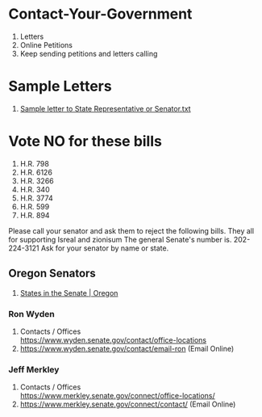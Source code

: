 # Contact-Your-Government

1. Letters
2. Online Petitions
3. Keep sending petitions and letters calling

# Sample Letters
1. [Sample letter to State Representative or Senator.txt](./Sample%20letter%20to%20State%20Representative%20or%20Senator.txt)

# Vote NO for these bills
1. H.R. 798
2. H.R. 6126
3. H.R. 3266
4. H.R. 340
5. H.R. 3774
6. H.R. 599
7. H.R. 894

   
 Please call your senator and ask them to reject the following bills.  They all for supporting Isreal and zionisum
The general Senate's number is.
202-224-3121
Ask for your senator by name or state.

<h2>Oregon Senators</h2>
<ol>
	<li>
	<a jsname="UWckNb" data-jsarwt="1" data-usg="AOvVaw37NpZ253Yhx9MSHXoTZzqt" data-ved="2ahUKEwiE38ag-P6CAxWqIjQIHRlCAIsQFnoECCoQAQ" data-ctbtn="0" data-jrwt="1" data-cthref="chrome://browser/url?sa=t&rct=j&q=&esrc=s&source=web&cd=&ved=2ahUKEwiE38ag-P6CAxWqIjQIHRlCAIsQFnoECCoQAQ&url=https%3A%2F%2Fwww.senate.gov%2Fstates%2FOR%2Fintro.htm&usg=AOvVaw37NpZ253Yhx9MSHXoTZzqt&opi=89978449" href="https://www.google.com/url?sa=t&rct=j&q=&esrc=s&source=web&cd=&ved=2ahUKEwiE38ag-P6CAxWqIjQIHRlCAIsQFnoECCoQAQ&url=https%3A%2F%2Fwww.senate.gov%2Fstates%2FOR%2Fintro.htm&usg=AOvVaw37NpZ253Yhx9MSHXoTZzqt&opi=89978449">
	States in the Senate | Oregon<span jscontroller="msmzHf" jsaction="rcuQ6b:npT2md;PYDNKe:bLV6Bd;mLt3mc"></span></a></li>
</ol>
<h3>Ron Wyden</h3>
<ol>
	<li>Contacts / Offices<br>
	<a href="https://www.wyden.senate.gov/contact/office-locations">
	https://www.wyden.senate.gov/contact/office-locations</a></li>
	<li><a href="https://www.wyden.senate.gov/contact/email-ron">
	https://www.wyden.senate.gov/contact/email-ron</a> (Email Online)</li>
</ol>
<h3>Jeff Merkley</h3>
<ol>
	<li>Contacts / Offices<br>
	<a href="https://www.merkley.senate.gov/connect/office-locations/">
	https://www.merkley.senate.gov/connect/office-locations/</a> </li>
	<li><a href="https://www.merkley.senate.gov/connect/contact/">
	https://www.merkley.senate.gov/connect/contact/</a> (Email Online)</li>
</ol>

